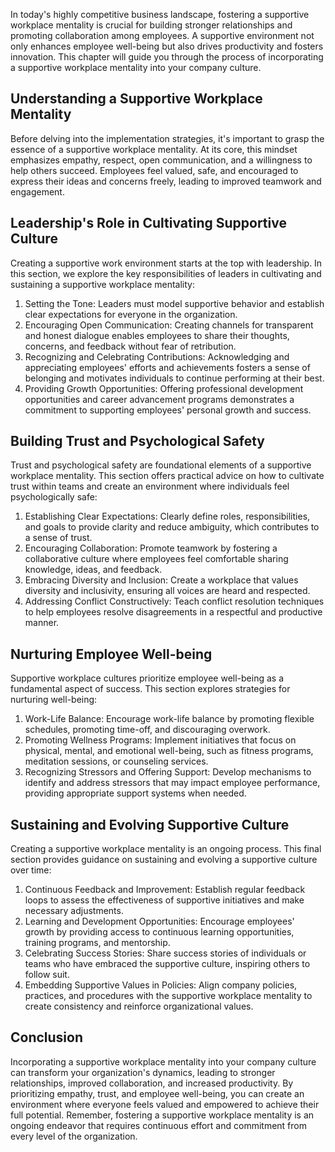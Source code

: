 
In today's highly competitive business landscape, fostering a supportive workplace mentality is crucial for building stronger relationships and promoting collaboration among employees. A supportive environment not only enhances employee well-being but also drives productivity and fosters innovation. This chapter will guide you through the process of incorporating a supportive workplace mentality into your company culture.

## Understanding a Supportive Workplace Mentality

Before delving into the implementation strategies, it's important to grasp the essence of a supportive workplace mentality. At its core, this mindset emphasizes empathy, respect, open communication, and a willingness to help others succeed. Employees feel valued, safe, and encouraged to express their ideas and concerns freely, leading to improved teamwork and engagement.

## Leadership's Role in Cultivating Supportive Culture

Creating a supportive work environment starts at the top with leadership. In this section, we explore the key responsibilities of leaders in cultivating and sustaining a supportive workplace mentality:

1. Setting the Tone: Leaders must model supportive behavior and establish clear expectations for everyone in the organization.
2. Encouraging Open Communication: Creating channels for transparent and honest dialogue enables employees to share their thoughts, concerns, and feedback without fear of retribution.
3. Recognizing and Celebrating Contributions: Acknowledging and appreciating employees' efforts and achievements fosters a sense of belonging and motivates individuals to continue performing at their best.
4. Providing Growth Opportunities: Offering professional development opportunities and career advancement programs demonstrates a commitment to supporting employees' personal growth and success.

## Building Trust and Psychological Safety

Trust and psychological safety are foundational elements of a supportive workplace mentality. This section offers practical advice on how to cultivate trust within teams and create an environment where individuals feel psychologically safe:

1. Establishing Clear Expectations: Clearly define roles, responsibilities, and goals to provide clarity and reduce ambiguity, which contributes to a sense of trust.
2. Encouraging Collaboration: Promote teamwork by fostering a collaborative culture where employees feel comfortable sharing knowledge, ideas, and feedback.
3. Embracing Diversity and Inclusion: Create a workplace that values diversity and inclusivity, ensuring all voices are heard and respected.
4. Addressing Conflict Constructively: Teach conflict resolution techniques to help employees resolve disagreements in a respectful and productive manner.

## Nurturing Employee Well-being

Supportive workplace cultures prioritize employee well-being as a fundamental aspect of success. This section explores strategies for nurturing well-being:

1. Work-Life Balance: Encourage work-life balance by promoting flexible schedules, promoting time-off, and discouraging overwork.
2. Promoting Wellness Programs: Implement initiatives that focus on physical, mental, and emotional well-being, such as fitness programs, meditation sessions, or counseling services.
3. Recognizing Stressors and Offering Support: Develop mechanisms to identify and address stressors that may impact employee performance, providing appropriate support systems when needed.

## Sustaining and Evolving Supportive Culture

Creating a supportive workplace mentality is an ongoing process. This final section provides guidance on sustaining and evolving a supportive culture over time:

1. Continuous Feedback and Improvement: Establish regular feedback loops to assess the effectiveness of supportive initiatives and make necessary adjustments.
2. Learning and Development Opportunities: Encourage employees' growth by providing access to continuous learning opportunities, training programs, and mentorship.
3. Celebrating Success Stories: Share success stories of individuals or teams who have embraced the supportive culture, inspiring others to follow suit.
4. Embedding Supportive Values in Policies: Align company policies, practices, and procedures with the supportive workplace mentality to create consistency and reinforce organizational values.

## Conclusion

Incorporating a supportive workplace mentality into your company culture can transform your organization's dynamics, leading to stronger relationships, improved collaboration, and increased productivity. By prioritizing empathy, trust, and employee well-being, you can create an environment where everyone feels valued and empowered to achieve their full potential. Remember, fostering a supportive workplace mentality is an ongoing endeavor that requires continuous effort and commitment from every level of the organization.
